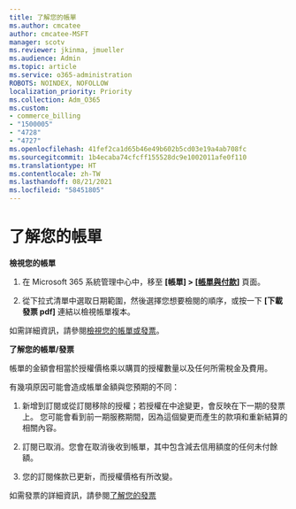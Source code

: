 ```yaml
---
title: 了解您的帳單
ms.author: cmcatee
author: cmcatee-MSFT
manager: scotv
ms.reviewer: jkinma, jmueller
ms.audience: Admin
ms.topic: article
ms.service: o365-administration
ROBOTS: NOINDEX, NOFOLLOW
localization_priority: Priority
ms.collection: Adm_O365
ms.custom:
- commerce_billing
- "1500005"
- "4728"
- "4727"
ms.openlocfilehash: 41fef2ca1d65b46e49b602b5cd03e19a4ab708fc
ms.sourcegitcommit: 1b4ecaba74cfcff155528dc9e1002011afe0f110
ms.translationtype: HT
ms.contentlocale: zh-TW
ms.lasthandoff: 08/21/2021
ms.locfileid: "58451805"
---
```

# <a name="understand-your-bill"></a>了解您的帳單

**檢視您的帳單**

1. 在 Microsoft 365 系統管理中心中，移至 **[帳單] > [[帳單與付款](https://go.microsoft.com/fwlink/p/?linkid=848039)]** 頁面。

2. 從下拉式清單中選取日期範圍，然後選擇您想要檢閱的順序，或按一下 **[下載發票 pdf]** 連結以檢視帳單複本。

如需詳細資訊，請參閱[檢視您的帳單或發票](https://docs.microsoft.com/microsoft-365/commerce/billing-and-payments/view-your-bill-or-invoice)。

**了解您的帳單/發票**

帳單的金額會相當於授權價格乘以購買的授權數量以及任何所需稅金及費用。

有幾項原因可能會造成帳單金額與您預期的不同：

1. 新增到訂閱或從訂閱移除的授權；若授權在中途變更，會反映在下一期的發票上。  您可能會看到前一期服務期間，因為這個變更而產生的款項和重新結算的相關內容。

2. 訂閱已取消。您會在取消後收到帳單，其中包含減去信用額度的任何未付餘額。

3. 您的訂閱條款已更新，而授權價格有所改變。  

如需發票的詳細資訊，請參閱[了解您的發票](https://support.office.com/article/Understand-your-invoice-for-Office-365-for-business-0724b428-fb59-4962-8c37-6674166d7507)
